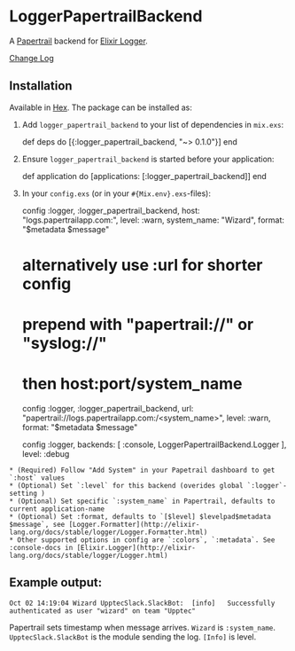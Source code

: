 # LoggerPapertrailBackend

A [Papertrail](https://papertrailapp.com) backend for [Elixir Logger](http://elixir-lang.org/docs/stable/logger/Logger.html).

[Change Log](CHANGELOG.md)


## Installation

Available in [Hex](https://hex.pm/packages/logger_papertrail_backend). The package can be installed as:

  1. Add `logger_papertrail_backend` to your list of dependencies in `mix.exs`:

        def deps do
          [{:logger_papertrail_backend, "~> 0.1.0"}]
        end

  2. Ensure `logger_papertrail_backend` is started before your application:

        def application do
          [applications: [:logger_papertrail_backend]]
        end

  3. In your `config.exs` (or in your `#{Mix.env}.exs`-files):

        config :logger, :logger_papertrail_backend,
          host: "logs.papertrailapp.com:<port>",
          level: :warn,
          system_name: "Wizard",
          format: "$metadata $message"

        # alternatively use :url for shorter config
        # prepend with "papertrail://" or "syslog://"
        # then host:port/system_name

        config :logger, :logger_papertrail_backend,
          url: "papertrail://logs.papertrailapp.com:<port>/<system_name>",
          level: :warn,
          format: "$metadata $message"

        config :logger,
          backends: [ :console,
            LoggerPapertrailBackend.Logger
          ],
          level: :debug

    * (Required) Follow "Add System" in your Papetrail dashboard to get `:host` values
    * (Optional) Set `:level` for this backend (overides global `:logger`-setting )
    * (Optional) Set specific `:system_name` in Papertrail, defaults to current application-name
    * (Optional) Set :format, defaults to `[$level] $levelpad$metadata $message`, see [Logger.Formatter](http://elixir-lang.org/docs/stable/logger/Logger.Formatter.html)
    * Other supported options in config are `:colors`, `:metadata`. See :console-docs in [Elixir.Logger](http://elixir-lang.org/docs/stable/logger/Logger.html)




## Example output:

`Oct 02 14:19:04 Wizard UpptecSlack.SlackBot:  [info]   Successfully authenticated as user "wizard" on team "Upptec"`


Papertrail sets timestamp when message arrives. `Wizard` is `:system_name`. `UpptecSlack.SlackBot` is the module sending the log. `[Info]` is level.
